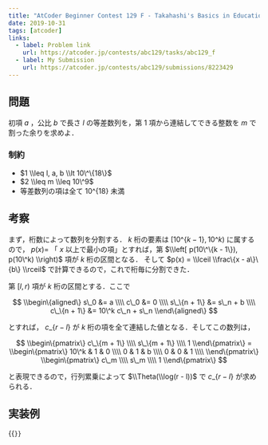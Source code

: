 ```yaml
---
title: "AtCoder Beginner Contest 129 F - Takahashi's Basics in Education and Learning"
date: 2019-10-31
tags: [atcoder]
links:
  - label: Problem link
    url: https://atcoder.jp/contests/abc129/tasks/abc129_f
  - label: My Submission
    url: https://atcoder.jp/contests/abc129/submissions/8223429
---
```


## 問題

初項 $a$ ，公比 $b$ で長さ $l$ の等差数列を，第 1 項から連結してできる整数を $m$ で割った余りを求めよ．

### 制約

- $1 \\leq l, a, b \\lt 10\^\{18\}$
- $2 \\leq m \\leq 10\^9$
- 等差数列の項は全て $10\^\{18\}$ 未満

## 考察

まず，桁数によって数列を分割する．
$k$ 桁の要素は $[10\^\{k-1\}, 10\^k)$ に属するので， $p(x) =$ 「 $x$ 以上で最小の項」とすれば，第 $\\left[ p(10\^\{k - 1\}), p(10\^k) \\right)$ 項が $k$ 桁の区間となる．
そして $p(x) = \\lceil \\frac\{x - a\}\{b\} \\rceil$ で計算できるので，これで桁毎に分割できた．

第 $[l, r)$ 項が $k$ 桁の区間とする．ここで

$$
\\begin\{aligned\}
s\_0 &= a \\\\
c\_0 &= 0 \\\\
s\_\{n + 1\} &= s\_n + b \\\\
c\_\{n + 1\} &= 10\^k c\_n + s\_n
\\end\{aligned\}
$$

とすれば， $c\_\{r-l\}$ が $k$ 桁の項を全て連結した値となる．そしてこの数列は，

$$
\\begin\{pmatrix\}
   c\_\{m + 1\} \\\\
   s\_\{m + 1\} \\\\
   1
\\end\{pmatrix\} =
\\begin\{pmatrix\}
   10\^k & 1 & 0 \\\\
   0    & 1 & b \\\\
   0    & 0 & 1 \\\\
\\end\{pmatrix\}
\\begin\{pmatrix\}
   c\_m \\\\
   s\_m \\\\
   1
\\end\{pmatrix\}
$$

と表現できるので，行列累乗によって $\\Theta(\\log(r - l))$ で $c\_\{r - l\}$ が求められる．

## 実装例

{{<code file="0.cpp" language="cpp">}}
